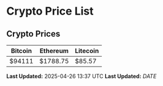 # Crypto Price List

## Crypto Prices
| Bitcoin | Ethereum | Litecoin |
| ------- | -------- | -------- |
| $94111 | $1788.75 | $85.57 |
**Last Updated:** 2025-04-26 13:37 UTC
**Last Updated:** $DATE$
